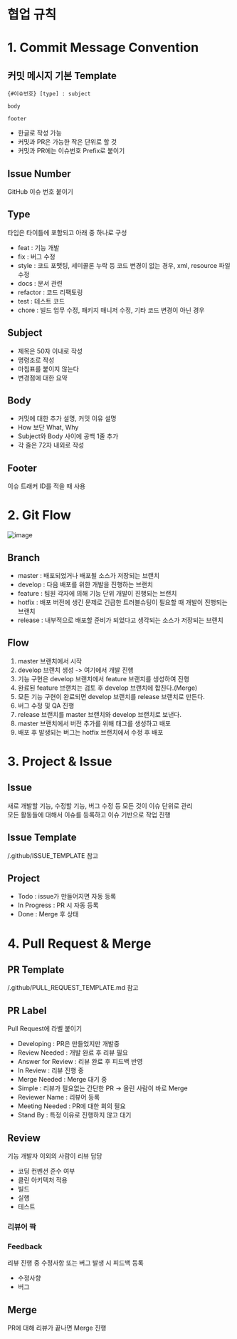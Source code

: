 # 협업 규칙

# 1. Commit Message Convention

## 커밋 메시지 기본 Template
```
{#이슈번호} [type] : subject

body

footer
```

- 한글로 작성 가능
- 커밋과 PR은 가능한 작은 단위로 할 것
- 커밋과 PR에는 이슈번호 Prefix로 붙이기

## Issue Number
GitHub 이슈 번호 붙이기

## Type
타입은 타이틀에 포함되고 아래 중 하나로 구성
- feat : 기능 개발
- fix : 버그 수정
- style : 코드 포맷팅, 세미콜론 누락 등 코드 변경이 없는 경우, xml, resource 파일 수정
- docs : 문서 관련
- refactor : 코드 리팩토링
- test : 테스트 코드
- chore : 빌드 업무 수정, 패키지 매니저 수정, 기타 코드 변경이 아닌 경우

## Subject
- 제목은 50자 이내로 작성
- 명령조로 작성
- 마침표를 붙이지 않는다
- 변경점에 대한 요약

## Body
- 커밋에 대한 추가 설명, 커밋 이유 설명
- How 보단 What, Why
- Subject와 Body 사이에 공백 1줄 추가
- 각 줄은 72자 내외로 작성

## Footer
이슈 트래커 ID를 적을 때 사용

# 2. Git Flow
![image](https://user-images.githubusercontent.com/58630483/111866498-3832c480-89b1-11eb-8590-c03282499b3f.png)

## Branch
- master : 배포되었거나 배포될 소스가 저장되는 브랜치
- develop : 다음 배포를 위한 개발을 진행하는 브랜치
- feature : 팀원 각자에 의해 기능 단위 개발이 진행되는 브랜치
- hotfix : 배포 버전에 생긴 문제로 긴급한 트러블슈팅이 필요할 때 개발이 진행되는 브랜치
- release : 내부적으로 배포할 준비가 되었다고 생각되는 소스가 저장되는 브랜치

## Flow
1. master 브랜치에서 시작
2. develop 브랜치 생성 -> 여기에서 개발 진행
3. 기능 구현은 develop 브랜치에서 feature 브랜치를 생성하여 진행
4. 완료된 feature 브랜치는 검토 후 develop 브랜치에 합친다.(Merge)
5. 모든 기능 구현이 완료되면 develop 브랜치를 release 브랜치로 만든다.
6. 버그 수정 및 QA 진행
7. release 브랜치를 master 브랜치와 develop 브랜치로 보낸다.
8. master 브랜치에서 버전 추가를 위해 태그를 생성하고 배포
9. 배포 후 발생되는 버그는 hotfix 브랜치에서 수정 후 배포

# 3. Project & Issue

## Issue
새로 개발할 기능, 수정할 기능, 버그 수정 등 모든 것이 이슈 단위로 관리<br/>
모든 활동들에 대해서 이슈를 등록하고 이슈 기반으로 작업 진행

## Issue Template
/.github/ISSUE_TEMPLATE 참고

## Project
- Todo : issue가 만들어지면 자동 등록
- In Progress : PR 시 자동 등록
- Done : Merge 후 상태

# 4. Pull Request & Merge

## PR Template
/.github/PULL_REQUEST_TEMPLATE.md 참고

## PR Label
Pull Request에 라벨 붙이기
- Developing : PR은 만들었지만 개발중
- Review Needed : 개발 완료 후 리뷰 필요
- Answer for Review : 리뷰 완료 후 피드백 반영
- In Review : 리뷰 진행 중
- Merge Needed : Merge 대기 중
- Simple : 리뷰가 필요없는 간단한 PR -> 올린 사람이 바로 Merge
- Reviewer Name : 리뷰어 등록
- Meeting Needed : PR에 대한 회의 필요
- Stand By : 특정 이유로 진행하지 않고 대기

## Review
기능 개발자 이외의 사람이 리뷰 담당
- 코딩 컨벤션 준수 여부
- 클린 아키텍처 적용
- 빌드
- 실행
- 테스트

### 리뷰어 짝


### Feedback
리뷰 진행 중 수정사항 또는 버그 발생 시 피드백 등록
- 수정사항
- 버그

## Merge
PR에 대해 리뷰가 끝나면 Merge 진행
